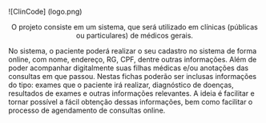 ![ClinCode] (logo.png)
 
<p align="center">O projeto consiste em um sistema, que será utilizado em clínicas (públicas ou
particulares) de médicos gerais.</p>

No sistema, o paciente poderá realizar o seu cadastro no sistema de forma online, com nome, endereço, RG, CPF, dentre outras informações. Além de poder acompanhar digitalmente suas filhas médicas e/ou anotações das consultas em que passou. Nestas fichas poderão ser inclusas informações do tipo: exames que o paciente irá realizar, diagnóstico de doenças, resultados de exames e outras informações relevantes. A ideia é facilitar e tornar possível a fácil obtenção dessas informações, bem como facilitar o processo de agendamento de consultas online.
